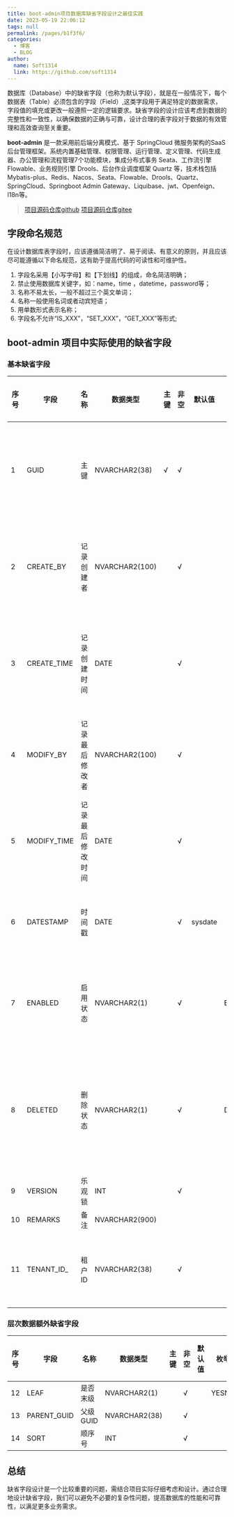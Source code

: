 ```yaml
---
title: boot-admin项目数据库缺省字段设计之最佳实践
date: 2023-05-19 22:06:12
tags: null
permalink: /pages/b1f3f6/
categories: 
  - 博客
  - BLOG
author: 
  name: Soft1314
  link: https://github.com/soft1314
---
```

数据库（Database）中的缺省字段（也称为默认字段），就是在一般情况下，每个数据表（Table）必须包含的字段（Field）,这类字段用于满足特定的数据需求，字段值的填充或更改一般遵照一定的逻辑要求。缺省字段的设计应该考虑到数据的完整性和一致性，以确保数据的正确与可靠，设计合理的表字段对于数据的有效管理和高效查询至关重要。

**boot-admin** 是一款采用前后端分离模式、基于 SpringCloud 微服务架构的SaaS后台管理框架。系统内置基础管理、权限管理、运行管理、定义管理、代码生成器、办公管理和流程管理7个功能模块，集成分布式事务 Seata、工作流引擎 Flowable、业务规则引擎 Drools、后台作业调度框架 Quartz 等，技术栈包括 Mybatis-plus、Redis、Nacos、Seata、Flowable、Drools、Quartz、SpringCloud、Springboot Admin Gateway、Liquibase、jwt、Openfeign、I18n等。
> [项目源码仓库github](https://github.com/soft1314/boot-admin)
> [项目源码仓库gitee](https://gitee.com/soft1314/boot-admin-vue)  
## 字段命名规范

在设计数据库表字段时，应该遵循简洁明了、易于阅读、有意义的原则，并且应该尽可能遵循以下命名规范，这有助于提高代码的可读性和可维护性。
1. 字段名采用【小写字母】和【下划线】的组成，命名简洁明确；
2. 禁止使用数据库关键字，如：name，time ，datetime，password等；
3. 名称不易太长，一般不超过三个英文单词；
4. 名称一般使用名词或者动宾短语；
5. 用单数形式表示名称；
6. 字段名不允许“IS_XXX”，“SET_XXX”，“GET_XXX”等形式;

## boot-admin 项目中实际使用的缺省字段
### 基本缺省字段
|   序号|	字段|	名称|	数据类型|	主键|	非空|	默认值|枚举|	备注说明|
|----|----|----|----|----|----|----|----|----|
|1| 	GUID|	主键|	NVARCHAR2(38)|	√|	√|		||插入时应用程序填充
|2| 	CREATE_BY|	记录创建者|	NVARCHAR2(100)|		|√	|||插入时应用程序填充
|3| 	CREATE_TIME|	记录创建时间|	DATE|		|√	|||插入时应用程序填充	
|4| 	MODIFY_BY|	记录最后修改者|	NVARCHAR2(100)|		|√|||应用程序触发更新		
|5| 	MODIFY_TIME|	记录最后修改时间|	DATE|		|√|||应用程序触发更新			
|6| 	DATESTAMP|	时间戳|	DATE|	|	√|	sysdate||数据库触发更新	
|7| 	ENABLED|	启用状态|	NVARCHAR2(1)|	|	√	||	ENABLED|应用程序触发更新
|8| 	DELETED|	删除状态|	NVARCHAR2(1)|	|	√	||	DELETED|逻辑删除应用程序触发更新
|9| 	VERSION|	乐观锁|	INT|	|	√		
|10| 	REMARKS|	备注|	NVARCHAR2(900)|				
|11| 	TENANT_ID_|	租户ID|	NVARCHAR2(38)|	|	√|||多租户数据隔离

### 层次数据额外缺省字段
|   序号|	字段|	名称|	数据类型|	主键|	非空|	默认值|枚举|	备注说明|
|----|----|----|----|----|----|----|----|----|
|12| 	LEAF|	是否末级|	NVARCHAR2(1)|	|	√	||	YESNO
|13| 	PARENT_GUID|	父级GUID|	NVARCHAR2(38)|	|	√		
|14| 	SORT|	顺序号|	INT|	|	√		
## 总结
缺省字段设计是一个比较重要的问题，需结合项目实际仔细考虑和设计。通过合理地设计缺省字段，我们可以避免不必要的复杂性问题，提高数据库的性能和可靠性，以满足更多业务需求。